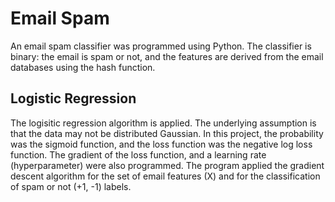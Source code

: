 # Email Spam

An email spam classifier was programmed using Python.  The classifier is binary: the email is spam or not, and the features are derived from the email databases using the hash function.  

## Logistic Regression

The logisitic regression algorithm is applied.  The underlying assumption is that the data may not be distributed Gaussian.  In this project, the probability was the sigmoid function, and the loss function was the negative log loss function.  The gradient of the loss function, and a learning rate (hyperparameter) were also programmed.  The program applied the gradient descent algorithm for the set of email features (X) and for the classification of spam or not (+1, -1) labels.  